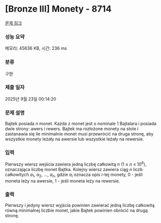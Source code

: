 # [Bronze III] Monety - 8714 

[문제 링크](https://www.acmicpc.net/problem/8714) 

### 성능 요약

메모리: 45636 KB, 시간: 236 ms

### 분류

구현

### 제출 일자

2025년 9월 23일 00:14:20

### 문제 설명

<p>Bajtek posiada <em>n</em> monet. Każda z monet jest o nominale 1 Bajtalara i posiada dwie strony: awers i rewers. Bajtek ma rozłożone monety na stole i zastanawia się ile minimalnie monet musi przewrócić na druga stronę, aby wszystkie monety leżały na awersie lub wszystkie leżały na rewersie.</p>

### 입력 

 <p>Pierwszy wiersz wejścia zawiera jedną liczbę całkowitą <em>n</em> (1 ≤ <em>n</em> ≤ 10<sup>6</sup>), oznaczająca liczbę monet Bajtka. Kolejny wiersz zawiera ciąg <em>n</em> liczb całkowitych <em>a</em><sub>1</sub>, <em>a</em><sub>2</sub>, ..., <em>a<sub>n</sub></em>, gdzie <em>a<sub>i</sub></em> oznacza opis <em>i</em>-tej monety, 0 - jeśli moneta leży na awersie, 1 - jeśli moneta leży na rewersie.</p>

### 출력 

 <p>Pierwszy i jedyny wiersz wyjścia powinien zawierać jedną liczbę całkowitą równą minimalnej liczbie monet, jakie Bajtek powinien obrócić na drugą stronę.</p>

